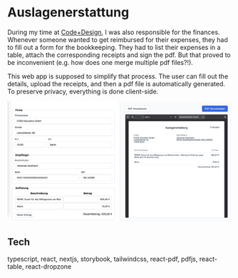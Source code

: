 # Auslagenerstattung

During my time at [Code+Design](https://code.design/), I was also responsible for the finances. Whenever someone wanted to get reimbursed for their expenses, they had to fill out a form for the bookkeeping. They had to list their expenses in a table, attach the corresponding receipts and sign the pdf. But that proved to be inconvenient (e.g. how does one merge multiple pdf files?!).

This web app is supposed to simplify that process. The user can fill out the details, upload the receipts, and then a pdf file is automatically generated. To preserve privacy, everything is done client-side.

![screenshot of the tool on a desktop computer](/.github/web.png)

## Tech

typescript, react, nextjs, storybook, tailwindcss, react-pdf, pdfjs, react-table, react-dropzone

